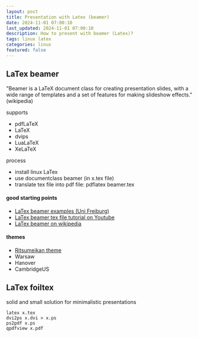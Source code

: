 ```yaml
---
layout: post
title: Presentation with Latex (beamer)
date: 2024-11-01 07:00:10
last_updated: 2024-11-01 07:00:10
description: How to present with beamer (Latex)?
tags: linux latex
categories: linux
featured: false
---
```


## LaTex beamer

"Beamer is a LaTeX document class for creating presentation slides, with a wide range of templates and a set of features for making slideshow effects." (wikipedia)

supports 
* pdfLaTeX
* LaTeX
* dvips
* LuaLaTeX
* XeLaTeX 

process
* install linux LaTex
* use documentclass beamer (in x.tex file)
* translate tex file into pdf file: pdflatex beamer.tex

#### good starting points 
* [LaTex beamer examples (Uni Freiburg)]
* [LaTex beamer tex file tutorial on Youtube]
* [LaTex beamer on wikipedia]

[LaTEx beamer examples (Uni Freiburg)]:http://www2.informatik.uni-freiburg.de/~frank/ENG/latex-course/latex-course-3/latex-course-3_en.html "Beamer Examples"
[LaTex beamer tex file tutorial on Youtube]:https://www.youtube.com/watch?v=0fsWGg81RwU "Tutorial Latex beamer"
[LaTex beamer on wikipedia]:https://de.wikipedia.org/wiki/Beamer_(LaTeX) "Wikipedia beamer"

#### themes
* [Ritsumeikan theme] 
* Warsaw
* Hanover
* CambridgeUS

[Ritsumeikan theme]:https://github.com/ming-hao-xu/Ritsumeikan-beamer "Ritsumeikan theme"

## LaTex foiltex
solid and small solution for minimalistic presentations 

````text
latex x.tex
dvi2ps x.dvi > x.ps
ps2pdf x.ps 
qpdfview x.pdf

````


